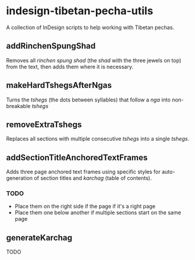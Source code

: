 # indesign-tibetan-pecha-utils

A collection of InDesign scripts to help working with Tibetan pechas.

## addRinchenSpungShad

Removes all *rinchen spung shad* (the *shad* with the three jewels on top)
from the text, then adds them where it is necessary.

## makeHardTshegsAfterNgas

Turns the *tshegs* (the dots between syllables) that follow a *nga* into
non-breakable *tshegs*

## removeExtraTshegs

Replaces all sections with multiple consecutive *tshegs* into a single
*tshegs*.

## addSectionTitleAnchoredTextFrames

Adds three page anchored text frames using specific styles for auto-generation
of section titles and *karchag* (table of contents).

### TODO

* Place them on the right side if the page if it's a right page
* Place them one below another if multiple sections start on the same page

## generateKarchag

TODO